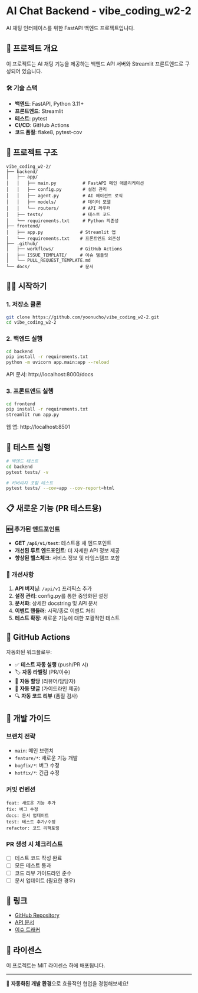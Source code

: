 # AI Chat Backend - vibe_coding_w2-2

AI 채팅 인터페이스를 위한 FastAPI 백엔드 프로젝트입니다.

## 🚀 프로젝트 개요

이 프로젝트는 AI 채팅 기능을 제공하는 백엔드 API 서버와 Streamlit 프론트엔드로 구성되어 있습니다.

### 🛠️ 기술 스택

- **백엔드**: FastAPI, Python 3.11+
- **프론트엔드**: Streamlit
- **테스트**: pytest
- **CI/CD**: GitHub Actions
- **코드 품질**: flake8, pytest-cov

## 📂 프로젝트 구조

```
vibe_coding_w2-2/
├── backend/
│   ├── app/
│   │   ├── main.py          # FastAPI 메인 애플리케이션
│   │   ├── config.py        # 설정 관리
│   │   ├── agent.py         # AI 에이전트 로직
│   │   ├── models/          # 데이터 모델
│   │   └── routers/         # API 라우터
│   ├── tests/               # 테스트 코드
│   └── requirements.txt     # Python 의존성
├── frontend/
│   ├── app.py              # Streamlit 앱
│   └── requirements.txt    # 프론트엔드 의존성
├── .github/
│   ├── workflows/          # GitHub Actions
│   ├── ISSUE_TEMPLATE/     # 이슈 템플릿
│   └── PULL_REQUEST_TEMPLATE.md
└── docs/                   # 문서
```

## 🏃‍♂️ 시작하기

### 1. 저장소 클론

```bash
git clone https://github.com/yoonucho/vibe_coding_w2-2.git
cd vibe_coding_w2-2
```

### 2. 백엔드 실행

```bash
cd backend
pip install -r requirements.txt
python -m uvicorn app.main:app --reload
```

API 문서: http://localhost:8000/docs

### 3. 프론트엔드 실행

```bash
cd frontend
pip install -r requirements.txt
streamlit run app.py
```

웹 앱: http://localhost:8501

## 🧪 테스트 실행

```bash
# 백엔드 테스트
cd backend
pytest tests/ -v

# 커버리지 포함 테스트
pytest tests/ --cov=app --cov-report=html
```

## 📋 새로운 기능 (PR 테스트용)

### 🆕 추가된 엔드포인트

- **GET `/api/v1/test`**: 테스트용 새 엔드포인트
- **개선된 루트 엔드포인트**: 더 자세한 API 정보 제공
- **향상된 헬스체크**: 서비스 정보 및 타임스탬프 포함

### 🔧 개선사항

1. **API 버저닝**: `/api/v1` 프리픽스 추가
2. **설정 관리**: config.py를 통한 중앙화된 설정
3. **문서화**: 상세한 docstring 및 API 문서
4. **이벤트 핸들러**: 시작/종료 이벤트 처리
5. **테스트 확장**: 새로운 기능에 대한 포괄적인 테스트

## 🤖 GitHub Actions

자동화된 워크플로우:

- ✅ **테스트 자동 실행** (push/PR 시)
- 🏷️ **자동 라벨링** (PR/이슈)
- 👥 **자동 할당** (리뷰어/담당자)
- 💬 **자동 댓글** (가이드라인 제공)
- 🔍 **자동 코드 리뷰** (품질 검사)

## 📝 개발 가이드

### 브랜치 전략

- `main`: 메인 브랜치
- `feature/*`: 새로운 기능 개발
- `bugfix/*`: 버그 수정
- `hotfix/*`: 긴급 수정

### 커밋 컨벤션

```
feat: 새로운 기능 추가
fix: 버그 수정
docs: 문서 업데이트
test: 테스트 추가/수정
refactor: 코드 리팩토링
```

### PR 생성 시 체크리스트

- [ ] 테스트 코드 작성 완료
- [ ] 모든 테스트 통과
- [ ] 코드 리뷰 가이드라인 준수
- [ ] 문서 업데이트 (필요한 경우)

## 🔗 링크

- [GitHub Repository](https://github.com/yoonucho/vibe_coding_w2-2)
- [API 문서](http://localhost:8000/docs)
- [이슈 트래커](https://github.com/yoonucho/vibe_coding_w2-2/issues)

## 📄 라이센스

이 프로젝트는 MIT 라이센스 하에 배포됩니다.

---

🤖 **자동화된 개발 환경**으로 효율적인 협업을 경험해보세요!
